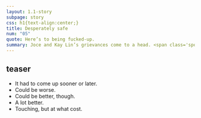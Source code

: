 ```yaml
---
layout: 1.1-story
subpage: story
css: h1{text-align:center;}
title: Desperately safe
num: "05"
quote: Here’s to being fucked-up.
summary: Joce and Kay Lin’s grievances come to a head. <span class='spoiler'>Their reconciliation is short-lived when the past catches up.</span>
---
```

## teaser
- It had to come up sooner or later. <!--mutual "wtf"-->
- Could be worse. <!--nice?-->
- Could be better, though. <!--gotta self-sabotage fast-->
- A lot better. <!--letter-->
- <span class="spoiler">Touching, but at what cost.</span> <!--lmfao "touching"-->
